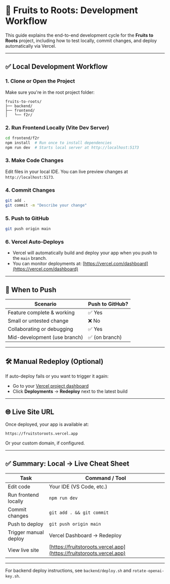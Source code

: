 # 🚀 Fruits to Roots: Development Workflow

This guide explains the end-to-end development cycle for the **Fruits to Roots** project, including how to test locally, commit changes, and deploy automatically via Vercel.

---

## ✅ Local Development Workflow

### 1. Clone or Open the Project

Make sure you're in the root project folder:

```
fruits-to-roots/
├── backend/
├── frontend/
│   └── f2r/
```

### 2. Run Frontend Locally (Vite Dev Server)

```bash
cd frontend/f2r
npm install  # Run once to install dependencies
npm run dev  # Starts local server at http://localhost:5173
```

### 3. Make Code Changes

Edit files in your local IDE. You can live preview changes at `http://localhost:5173`.

### 4. Commit Changes

```bash
git add .
git commit -m "Describe your change"
```

### 5. Push to GitHub

```bash
git push origin main
```

### 6. Vercel Auto-Deploys

* Vercel will automatically build and deploy your app when you push to the `main` branch.
* You can monitor deployments at: [https://vercel.com/dashboard](https://vercel.com/dashboard)

---

## 🧠 When to Push

| Scenario                     | Push to GitHub? |
| ---------------------------- | --------------- |
| Feature complete & working   | ✅ Yes           |
| Small or untested change     | ❌ No            |
| Collaborating or debugging   | ✅ Yes           |
| Mid-development (use branch) | ✅ (on branch)   |

---

## 🛠 Manual Redeploy (Optional)

If auto-deploy fails or you want to trigger it again:

* Go to your [Vercel project dashboard](https://vercel.com/dashboard)
* Click **Deployments** → **Redeploy** next to the latest build

---

## 🌐 Live Site URL

Once deployed, your app is available at:

```
https://fruitstoroots.vercel.app
```

Or your custom domain, if configured.

---

## ✅ Summary: Local → Live Cheat Sheet

| Task                  | Command / Tool                                                       |
| --------------------- | -------------------------------------------------------------------- |
| Edit code             | Your IDE (VS Code, etc.)                                             |
| Run frontend locally  | `npm run dev`                                                        |
| Commit changes        | `git add . && git commit`                                            |
| Push to deploy        | `git push origin main`                                               |
| Trigger manual deploy | Vercel Dashboard → Redeploy                                          |
| View live site        | [https://fruitstoroots.vercel.app](https://fruitstoroots.vercel.app) |

---

For backend deploy instructions, see `backend/deploy.sh` and `rotate-openai-key.sh`.
